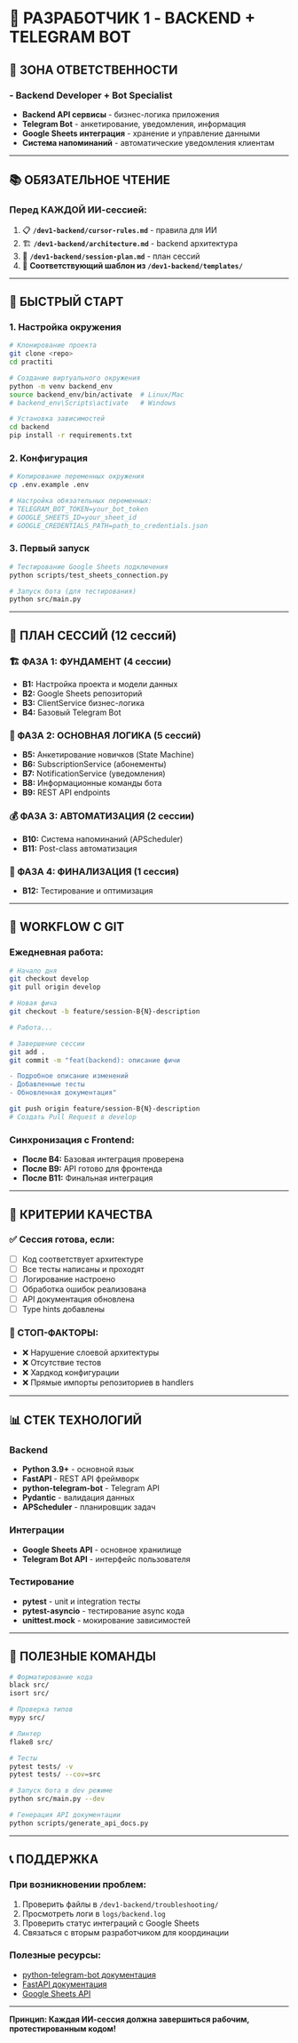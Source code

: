 # 🔵 РАЗРАБОТЧИК 1 - BACKEND + TELEGRAM BOT

## 🎯 ЗОНА ОТВЕТСТВЕННОСТИ

### - Backend Developer + Bot Specialist
- **Backend API сервисы** - бизнес-логика приложения
- **Telegram Bot** - анкетирование, уведомления, информация
- **Google Sheets интеграция** - хранение и управление данными
- **Система напоминаний** - автоматические уведомления клиентам

---

## 📚 ОБЯЗАТЕЛЬНОЕ ЧТЕНИЕ

### Перед КАЖДОЙ ИИ-сессией:
1. 📋 **`/dev1-backend/cursor-rules.md`** - правила для ИИ
2. 🏗️ **`/dev1-backend/architecture.md`** - backend архитектура  
3. 🎯 **`/dev1-backend/session-plan.md`** - план сессий
4. 📝 **Соответствующий шаблон из `/dev1-backend/templates/`**

---

## 🚀 БЫСТРЫЙ СТАРТ

### 1. Настройка окружения
```bash
# Клонирование проекта
git clone <repo>
cd practiti

# Создание виртуального окружения
python -m venv backend_env
source backend_env/bin/activate  # Linux/Mac
# backend_env\Scripts\activate   # Windows

# Установка зависимостей
cd backend
pip install -r requirements.txt
```

### 2. Конфигурация
```bash
# Копирование переменных окружения
cp .env.example .env

# Настройка обязательных переменных:
# TELEGRAM_BOT_TOKEN=your_bot_token
# GOOGLE_SHEETS_ID=your_sheet_id
# GOOGLE_CREDENTIALS_PATH=path_to_credentials.json
```

### 3. Первый запуск
```bash
# Тестирование Google Sheets подключения
python scripts/test_sheets_connection.py

# Запуск бота (для тестирования)
python src/main.py
```

---

## 📅 ПЛАН СЕССИЙ (12 сессий)

### 🏗️ ФАЗА 1: ФУНДАМЕНТ (4 сессии)
- **B1:** Настройка проекта и модели данных
- **B2:** Google Sheets репозиторий 
- **B3:** ClientService бизнес-логика
- **B4:** Базовый Telegram Bot

### 🎯 ФАЗА 2: ОСНОВНАЯ ЛОГИКА (5 сессий)
- **B5:** Анкетирование новичков (State Machine)
- **B6:** SubscriptionService (абонементы)
- **B7:** NotificationService (уведомления)
- **B8:** Информационные команды бота
- **B9:** REST API endpoints

### 💰 ФАЗА 3: АВТОМАТИЗАЦИЯ (2 сессии)
- **B10:** Система напоминаний (APScheduler)
- **B11:** Post-class автоматизация

### 🚀 ФАЗА 4: ФИНАЛИЗАЦИЯ (1 сессия)
- **B12:** Тестирование и оптимизация

---

## 🔄 WORKFLOW С GIT

### Ежедневная работа:
```bash
# Начало дня
git checkout develop
git pull origin develop

# Новая фича
git checkout -b feature/session-B{N}-description

# Работа...

# Завершение сессии
git add .
git commit -m "feat(backend): описание фичи

- Подробное описание изменений
- Добавленные тесты
- Обновленная документация"

git push origin feature/session-B{N}-description
# Создать Pull Request в develop
```

### Синхронизация с Frontend:
- **После B4:** Базовая интеграция проверена
- **После B9:** API готово для фронтенда
- **После B11:** Финальная интеграция

---

## 🎯 КРИТЕРИИ КАЧЕСТВА

### ✅ Сессия готова, если:
- [ ] Код соответствует архитектуре
- [ ] Все тесты написаны и проходят
- [ ] Логирование настроено
- [ ] Обработка ошибок реализована
- [ ] API документация обновлена
- [ ] Type hints добавлены

### 🚨 СТОП-ФАКТОРЫ:
- ❌ Нарушение слоевой архитектуры
- ❌ Отсутствие тестов
- ❌ Хардкод конфигурации
- ❌ Прямые импорты репозиториев в handlers

---

## 📊 СТЕК ТЕХНОЛОГИЙ

### Backend
- **Python 3.9+** - основной язык
- **FastAPI** - REST API фреймворк
- **python-telegram-bot** - Telegram API
- **Pydantic** - валидация данных
- **APScheduler** - планировщик задач

### Интеграции
- **Google Sheets API** - основное хранилище
- **Telegram Bot API** - интерфейс пользователя

### Тестирование
- **pytest** - unit и integration тесты
- **pytest-asyncio** - тестирование async кода
- **unittest.mock** - мокирование зависимостей

---

## 🔧 ПОЛЕЗНЫЕ КОМАНДЫ

```bash
# Форматирование кода
black src/
isort src/

# Проверка типов
mypy src/

# Линтер
flake8 src/

# Тесты
pytest tests/ -v
pytest tests/ --cov=src

# Запуск бота в dev режиме
python src/main.py --dev

# Генерация API документации
python scripts/generate_api_docs.py
```

---

## 📞 ПОДДЕРЖКА

### При возникновении проблем:
1. Проверить файлы в `/dev1-backend/troubleshooting/`
2. Просмотреть логи в `logs/backend.log`
3. Проверить статус интеграций с Google Sheets
4. Связаться с вторым разработчиком для координации

### Полезные ресурсы:
- [python-telegram-bot документация](https://python-telegram-bot.readthedocs.io/)
- [FastAPI документация](https://fastapi.tiangolo.com/)
- [Google Sheets API](https://developers.google.com/sheets/api)

---

**Принцип: Каждая ИИ-сессия должна завершиться рабочим, протестированным кодом!** 